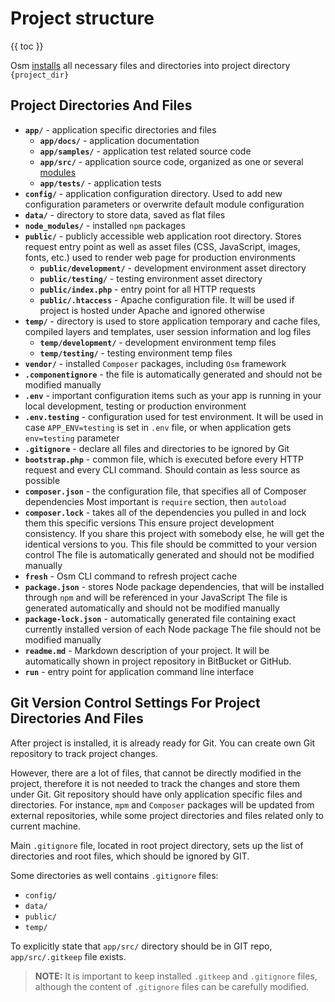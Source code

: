 # Project structure #

{{ toc }}

Osm [installs](../installation.html) all necessary files and directories into project directory `{project_dir}` 

## Project Directories And Files

- **`app/`**  - application specific directories and files
  - **`app/docs/`** - application documentation 
  - **`app/samples/`** - application test related source code 
  - **`app/src/`** - application source code, organized as one or several [modules](modules.html)
  - **`app/tests/`** - application tests
- **`config/`** - application configuration directory. Used to add new configuration parameters or overwrite default module configuration
- **`data/`** - directory to store data, saved as flat files
- **`node_modules/`** - installed `npm` packages 
- **`public/`** - publicly accessible web application root directory. 
Stores request entry point as well as asset files (CSS, JavaScript, images, fonts, etc.) used to render web page for production environments
  - **`public/development/`** - development environment asset directory
  - **`public/testing/`** - testing environment asset directory
  - **`public/index.php`** - entry point for all HTTP requests
  - **`public/.htaccess`** - Apache configuration file. It will be used if project is hosted under Apache and ignored otherwise
- **`temp/`** - directory is used to store application temporary and cache files, compiled layers and templates, user session information and log files
  - **`temp/development/`** - development environment temp files
  - **`temp/testing/`** - testing environment temp files
- **`vendor/`** - installed `Composer` packages, including `Osm` framework
- **`.componentignore`** - the file is automatically generated and should not be modified manually
- **`.env`** - important configuration items such as your app is running in your local development, testing or production environment
- **`.env.testing`** - configuration used for test environment. It will be used in case `APP_ENV=testing` is set 
in `.env` file, or when application gets `env=testing` parameter
- **`.gitignore`** - declare all files and directories to be ignored by Git
- **`bootstrap.php`** - common file, which is executed before every HTTP request and every CLI command. Should contain as less source as possible 
- **`composer.json`** - the configuration file, that specifies all of Composer dependencies
Most important is `require` section, then `autoload`
- **`composer.lock`** - takes all of the dependencies you pulled in and lock them this specific versions 
This ensure project development consistency. If you share this project with somebody else, 
he will get the identical versions to you. This file should be committed to your version control
The file is automatically generated and should not be modified manually
- **`fresh`** - Osm CLI command to refresh project cache 
- **`package.json`** - stores Node package dependencies, that will be installed through `npm` and will be referenced in your JavaScript
The file is generated automatically and should not be modified manually
- **`package-lock.json`** - automatically generated file containing exact currently installed version of each Node package
The file should not be modified manually
- **`readme.md`** - Markdown description of your project. It will be automatically shown in project repository 
in BitBucket or GitHub.
- **`run`** - entry point for application command line interface

## Git Version Control Settings For Project Directories And Files

After project is installed, it is already ready for Git. You can create own Git repository to track project changes. 

However, there are a lot of files, that cannot be directly modified in the project, 
therefore it is not needed to track the changes and store them under Git.
Git repository should have only application specific files and directories. 
For instance, `mpm` and `Composer` packages will be updated from external repositories, 
while some project directories and files related only to current machine.

Main `.gitignore` file, located in root project directory, sets up the list of directories and root files, 
which should be ignored by GIT. 

Some directories as well contains `.gitignore` files:

- `config/` 
- `data/` 
- `public/`
- `temp/`

To explicitly state that `app/src/` directory should be in GIT repo, `app/src/.gitkeep` file exists.  

>**NOTE:** It is important to keep installed `.gitkeep` and `.gitignore` files, 
although the content of `.gitignore` files can be carefully modified.







